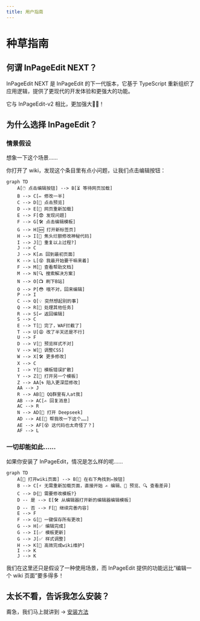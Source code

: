 ```yaml
---
title: 用户指南
---
```


# 种草指南

## 何谓 InPageEdit NEXT？

InPageEdit NEXT 是 InPageEdit 的下一代版本，它基于 TypeScript 重新组织了应用逻辑，提供了更现代的开发体验和更强大的功能。

它与 InPageEdit-v2 相比，更加强大💪🏻！

## 为什么选择 InPageEdit？

### 情景假设

想象一下这个场景……

你打开了 wiki，发现这个条目里有点小问题，让我们点击编辑按钮：

```mermaid
graph TD
    A[🖱️ 点击编辑按钮] --> B[⏳ 等待网页加载]
    B --> C[✏️ 修改一半]
    C --> D[👀 点击预览]
    D --> E[🔄 网页重新加载]
    E --> F[😨 发现问题]
    F --> G[🛠️ 点击编辑模板]
    G --> H[🆕 打开新标签页]
    H --> I[🤯 焦头烂额修改神秘代码]
    I --> J[🔁 重复以上过程?]
    J --> C
    J --> K[🔙 回到最初页面]
    K --> L[😵 我最开始要干嘛来着]
    F --> M[📖 查看帮助文档]
    M --> N[🔍 搜索解决方案]
    N --> O[📺 刷下B站]
    O --> P[😳 哦不对，回来编辑]
    P --> I
    C --> Q[💡 突然想起别的事]
    Q --> R[🧹 处理其他任务]
    R --> S[↩️ 返回编辑]
    S --> C
    E --> T[🚫 完了，WAF拦截了]
    T --> U[😩 改了半天还是不行]
    U --> F
    D --> V[🎨 预览样式不对]
    V --> W[🎯 调整CSS]
    W --> X[🛠️ 更多修改]
    X --> C
    I --> Y[🐛 模板错误扩散]
    Y --> Z[📂 打开另一个模板]
    Z --> AA[🌀 陷入更深层修改]
    AA --> J
    R --> AB[💬 QQ群里有人at我]
    AB --> AC[✍️ 回复消息]
    AC --> R
    N --> AD[🤖 打开 Deepseek]
    AD --> AE[🙋 帮我改一下这个……]
    AE --> AF[😵 这代码也太奇怪了？]
    AF --> L
```

### 一切却能如此……

如果你安装了 InPageEdit，情况是怎么样的呢……

```mermaid
graph TD
    A[📖 打开wiki页面] --> B[🔎 在右下角找到✏️按钮]
    B --> C[⚡ 无需重新加载页面，直接开始 ✍️ 编辑、👀 预览、🔍 查看差异]
    C --> D{🧐 需要修改模板?}
    D -- 是 --> E[🛠️ 从编辑器打开新的编辑器编辑模板]
    D -- 否 --> F[🧩 继续完善内容]
    E --> F
    F --> G[💾 一键保存所有更改]
    G --> H[✅ 编辑完成]
    G --> I[✅ 模板更新]
    G --> J[✅ 样式调整]
    H --> K[🚀 高效完成wiki维护]
    I --> K
    J --> K

```

我们在这里还只是假设了一种使用场景，而 InPageEdit 提供的功能远比“编辑一个 wiki 页面”要多得多！

## 太长不看，告诉我怎么安装？

甭急，我们马上就讲到 → [安装方法](installation.md)
